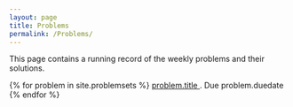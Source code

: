 ```yaml
---
layout: page
title: Problems
permalink: /Problems/
---
```


This page contains a running record of the weekly problems and their solutions.

{% for problem in site.problemsets %}
   <a href=problem.url>  problem.title </a>.  Due problem.duedate
{% endfor %}